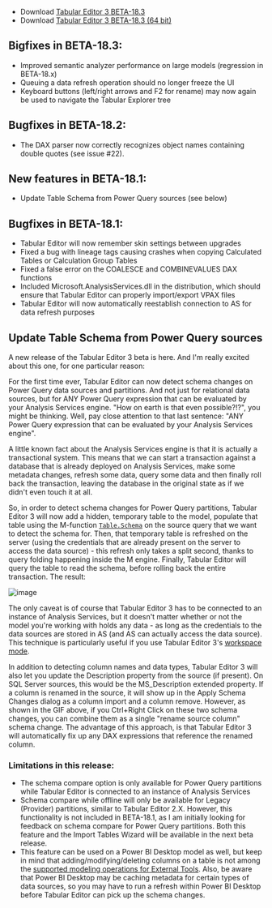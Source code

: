 - Download [Tabular Editor 3 BETA-18.3](https://cdn.tabulareditor.com/files/TabularEditor.3.BETA-18.3.x86.msi)
- Download [Tabular Editor 3 BETA-18.3 (64 bit)](https://cdn.tabulareditor.com/files/TabularEditor.3.BETA-18.3.x64.msi)

## Bigfixes in BETA-18.3:

- Improved semantic analyzer performance on large models (regression in BETA-18.x)
- Queuing a data refresh operation should no longer freeze the UI
- Keyboard buttons (left/right arrows and F2 for rename) may now again be used to navigate the Tabular Explorer tree

## Bugfixes in BETA-18.2:

- The DAX parser now correctly recognizes object names containing double quotes (see issue #22).

## New features in BETA-18.1:

- Update Table Schema from Power Query sources (see below)

## Bugfixes in BETA-18.1:

- Tabular Editor will now remember skin settings between upgrades
- Fixed a bug with lineage tags causing crashes when copying Calculated Tables or Calculation Group Tables
- Fixed a false error on the COALESCE and COMBINEVALUES DAX functions
- Included Microsoft.AnalysisServices.dll in the distribution, which should ensure that Tabular Editor can properly import/export VPAX files
- Tabular Editor will now automatically reestablish connection to AS for data refresh purposes

## Update Table Schema from Power Query sources

A new release of the Tabular Editor 3 beta is here. And I'm really excited about this one, for one particular reason: 

For the first time ever, Tabular Editor can now detect schema changes on Power Query data sources and partitions. And not just for relational data sources, but for ANY Power Query expression that can be evaluated by your Analysis Services engine. "How on earth is that even possible?!?", you might be thinking. Well, pay close attention to that last sentence: "ANY Power Query expression that can be evaluated by your Analysis Services engine".

A little known fact about the Analysis Services engine is that it is actually a transactional system. This means that we can start a transaction against a database that is already deployed on Analysis Services, make some metadata changes, refresh some data, query some data and then finally roll back the transaction, leaving the database in the original state as if we didn't even touch it at all.

So, in order to detect schema changes for Power Query partitions, Tabular Editor 3 will now add a hidden, temporary table to the model, populate that table using the M-function [`Table.Schema`](https://docs.microsoft.com/en-us/powerquery-m/table-schema) on the source query that we want to detect the schema for. Then, that temporary table is refreshed on the server (using the credentials that are already present on the server to access the data source) - this refresh only takes a split second, thanks to query folding happening inside the M engine. Finally, Tabular Editor will query the table to read the schema, before rolling back the entire transaction. The result:

![image](https://github.com/TabularEditor3/PublicPreview/blob/master/update%20schema.gif?raw=true)

The only caveat is of course that Tabular Editor 3 has to be connected to an instance of Analysis Services, but it doesn't matter whether or not the model you're working with holds any data - as long as the credentials to the data sources are stored in AS (and AS can actually access the data source). This technique is particularly useful if you use Tabular Editor 3's [workspace mode](https://docs.tabulareditor.com/Workspace-Database.html).

In addition to detecting column names and data types, Tabular Editor 3 will also let you update the Description property from the source (if present). On SQL Server sources, this would be the MS_Description extended property. If a column is renamed in the source, it will show up in the Apply Schema Changes dialog as a column import and a column remove. However, as shown in the GIF above, if you Ctrl+Right Click on these two schema changes, you can combine them as a single "rename source column" schema change. The advantage of this approach, is that Tabular Editor 3 will automatically fix up any DAX expressions that reference the renamed column.

### Limitations in this release:

- The schema compare option is only available for Power Query partitions while Tabular Editor is connected to an instance of Analysis Services
- Schema compare while offline will only be available for Legacy (Provider) partitions, similar to Tabular Editor 2.X. However, this functionality is not included in BETA-18.1, as I am initially looking for feedback on schema compare for Power Query partitions. Both this feature and the Import Tables Wizard will be available in the next beta release.
- This feature can be used on a Power BI Desktop model as well, but keep in mind that adding/modifying/deleting columns on a table is not among the [supported modeling operations for External Tools](https://docs.microsoft.com/en-us/power-bi/transform-model/desktop-external-tools#data-modeling-operations). Also, be aware that Power BI Desktop may be caching metadata for certain types of data sources, so you may have to run a refresh within Power BI Desktop before Tabular Editor can pick up the schema changes.
